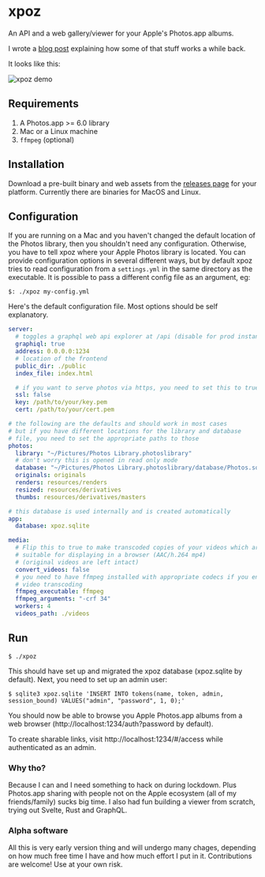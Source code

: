 # xpoz

An API and a web gallery/viewer for your Apple's Photos.app albums.

I wrote a [blog post](https://www.tonkata.com/posts/apple-photos/)
explaining how some of that stuff works a while back.

It looks like this:

![xpoz demo](xpoz-demo.gif?raw=true)

## Requirements

  1. A Photos.app >= 6.0 library
  2. Mac or a Linux machine
  3. `ffmpeg` (optional)

## Installation

Download a pre-built binary and web assets from the
[releases page](https://github.com/muxcmux/xpoz/releases) for your platform.
Currently there are binaries for MacOS and Linux.

## Configuration

If you are running on a Mac and you haven't changed the default location of the
Photos library, then you shouldn't need any configuration. Otherwise, you have
to tell xpoz where your Apple Photos library is located. You can provide
configuration options in several different ways, but by default xpoz tries to
read configuration from a `settings.yml` in the same directory as the
executable. It is possible to pass a different config file as an argument, eg:

    $: ./xpoz my-config.yml

Here's the default configuration file. Most options should be self explanatory.

```yml
server:
  # toggles a graphql web api explorer at /api (disable for prod instances)
  graphiql: true
  address: 0.0.0.0:1234
  # location of the frontend
  public_dir: ./public
  index_file: index.html

  # if you want to serve photos via https, you need to set this to true + specify the paths to your cert and key
  ssl: false
  key: /path/to/your/key.pem
  cert: /path/to/your/cert.pem

# the following are the defaults and should work in most cases
# but if you have different locations for the library and database
# file, you need to set the appropriate paths to those 
photos:
  library: "~/Pictures/Photos Library.photoslibrary"
  # don't worry this is opened in read only mode
  database: "~/Pictures/Photos Library.photoslibrary/database/Photos.sqlite"
  originals: originals
  renders: resources/renders
  resized: resources/derivatives
  thumbs: resources/derivatives/masters

# this database is used internally and is created automatically
app:
  database: xpoz.sqlite

media:
  # Flip this to true to make transcoded copies of your videos which are
  # suitable for displaying in a browser (AAC/h.264 mp4)
  # (original videos are left intact)
  convert_videos: false
  # you need to have ffmpeg installed with appropriate codecs if you enable
  # video transcoding
  ffmpeg_executable: ffmpeg
  ffmpeg_arguments: "-crf 34"
  workers: 4
  videos_path: ./videos
```

## Run

    $ ./xpoz

This should have set up and migrated the xpoz database (xpoz.sqlite by default).
Next, you need to set up an admin user:

    $ sqlite3 xpoz.sqlite 'INSERT INTO tokens(name, token, admin, session_bound) VALUES("admin", "password", 1, 0);'

You should now be able to browse you Apple Photos.app albums from a web browser
(http://localhost:1234/auth?password by default).

To create sharable links, visit http://localhost:1234/#/access while
authenticated as an admin.

### Why tho?

Because I can and I need something to hack on during lockdown. Plus Photos.app
sharing with people not on the Apple ecosystem (all of my friends/family) sucks
big time. I also had fun building a viewer from scratch, trying out Svelte, Rust
and GraphQL.

### Alpha software

All this is very early version thing and will undergo many chages, depending on
how much free time I have and how much effort I put in it. Contributions are
welcome! Use at your own risk.
